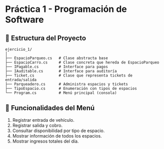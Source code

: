 # Práctica 1 - Programación de Software 

## 📂 Estructura del Proyecto
```text
ejercicio_1/
│
├── EspacioParqueo.cs   # Clase abstracta base
├── EspacioCarro.cs     # Clase concreta que hereda de EspacioParqueo
├── IPagable.cs         # Interface para pagos
├── IAuditable.cs       # Interface para auditoría
├── Ticket.cs           # Clase que representa tickets de entrada/salida
├── Parqueadero.cs      # Administra espacios y tickets
├── TipoEspacio.cs      # Enumeración con tipos de espacios
└── Program.cs          # Menú principal (consola)
```




## 🎯 Funcionalidades del Menú
1. Registrar entrada de vehículo.  
2. Registrar salida y cobro.  
3. Consultar disponibilidad por tipo de espacio.  
4. Mostrar información de todos los espacios.  
5. Mostrar ingresos totales del día.  
